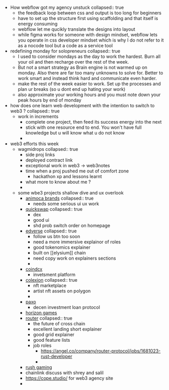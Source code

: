 - How webflow got my agency unstuck
  collapsed:: true
	- the feedback loop between css and output is too long for beginners
	- have to set up the structure first using scaffolding and that itself is energy consuming
	- webflow let me qucikly translate the designs into layout
	- while figma works for someone with design mindset, webflow lets you operate in css developer mindset which is why I do not refer to it as a nocode tool but a code as a service tool
- redefining monday for solopreneurs
  collapsed:: true
	- I used to consider mondays as the day to work the hardest. Burn all your oil and then recharge over the rest of the week.
	- But not a smart strategy as Brain  engine is not warmed up on monday. Also there are far too many unknowns to solve for. Better to work smart and instead think hard and communicate even harder.
	- make the rest of the week easier to work. Set up the processes and plan ur breaks (so u dont end up hating your work)
	- also approximate your working hours and you must note down your peak hours by end of monday
- how does one learn web development with the intention to switch to web3 ?
  collapsed:: true
	- work in increments
		- complete one project, then feed its success energy into the next
		- stick with one resource end to end. You won't have full knowledge but u will know what u do not know
		-
- web3  efforts this week
	- wagmidrops
	  collapsed:: true
		- side proj links
		- deployed contract link
		- exceptional work in web3 -> web3notes
		- time when a proj pushed me out of comfort zone
			- hackathon xp and lessons learnt
		- what more to know about me ?
		-
	- some wbe3 projects shallow dive and ux overlook
		- [animoca brands](https://www.animocabrands.com/)
		  collapsed:: true
			- needs some serious ui ux work
		- [quickswap](https://quickswap.exchange/#/)
		  collapsed:: true
			- dex
			- good ui
			- shd prob switch order on homepage
		- [edverse](edverse.com)
		  collapsed:: true
			- follow us btn too soon
			- need a more immersive explainor of roles
			- good tokenomics explainer
			- built on [[elysium]] chain
			- need copy work on explainers sections
			-
		- [coindcx](coindcx.com)
			- invetsment platform
		- [colexion](https://www.colexion.io/)
		  collapsed:: true
			- nft marketplace
			- artist nft assets on polygon
			-
		- [paxo](https://paxo.finance/)
			- decen investment loan protocol
		- [horizon games](https://horizon.io/)
		- [router](https://www.routerprotocol.com/)
		  collapsed:: true
			- the future of cross chain
			- excellent landing short explainer
			- good grid explainer
			- good feature lists
			- job roles
				- https://angel.co/company/router-protocol/jobs/1681023-rust-developer
				-
		- [rush gaming](https://rush.network/)
		- chainlink discuss with shrey and salil
		- https://cope.studio/ for web3 agency site
		-
